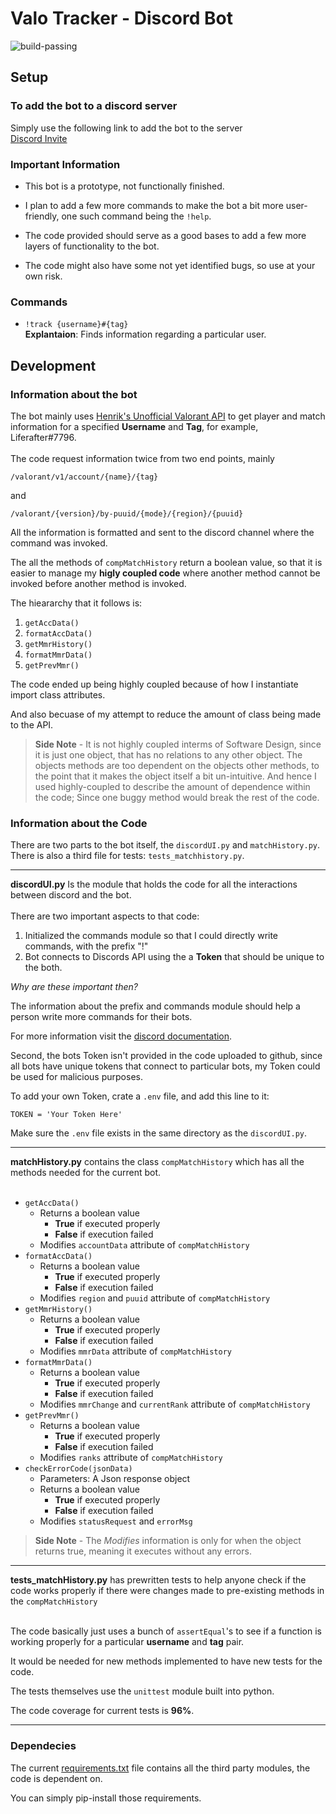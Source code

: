 # Valo Tracker - Discord Bot

![build-passing](https://github.com/Lifeafter/Valorant_Tracker/actions/workflows/python-app.yml/badge.svg)

## Setup

### **To add the bot to a discord server**
Simply use the following link to add the bot to the server </br> 
<a href="https://discord.com/api/oauth2/authorize?client_id=991063792454619157&permissions=277025467392&scope=bot">Discord Invite</a> </br>

### **Important Information**
* This bot is a prototype, not functionally finished.</br>

* I plan to add a few more commands to make the bot a bit more user-friendly, one such command being the `!help`.

* The code provided should serve as a good bases to add a few more layers of functionality to the bot.

* The code might also have some not yet identified bugs, so use at your own risk.

### **Commands**
* `!track {username}#{tag}`</br>
**Explantaion**: Finds information regarding a particular user.

## Development

### **Information about the bot**
The bot mainly uses <a href = "https://github.com/Henrik-3/unofficial-valorant-api">Henrik's Unofficial Valorant API</a> to get player and match information for a specified **Username** and **Tag**, for example, Liferafter#7796. </br></br>
The code request information twice from two end points, mainly
 ```
/valorant/v1/account/{name}/{tag}
``` 
and 
```
/valorant/{version}/by-puuid/{mode}/{region}/{puuid}
```

All the information is formatted and sent to the discord channel where the command was invoked.
</br>

The all the methods of `compMatchHistory` return a boolean value, so that it is easier to manage my **higly coupled code** where another method cannot be invoked before another method is invoked.

The hieararchy that it follows is:

1. `getAccData()` </br>
2. `formatAccData()` </br>
3. `getMmrHistory()`</br>
4. `formatMmrData()`</br>
5. `getPrevMmr()`</br>

The code ended up being highly coupled because of how I instantiate import class attributes.

And also becuase of my attempt to reduce the amount of class being made to the API.

> **Side Note** - It is not highly coupled interms of Software Design, since it is just one object, that has no relations to any other object. The objects methods are too dependent on the objects other methods, to the point that it makes the object itself a bit un-intuitive. And hence I used highly-coupled to describe the amount of dependence within the code; Since one buggy method would break the rest of the code.

### **Information about the Code**
There are two parts to the bot itself, the `discordUI.py` and `matchHistory.py`.</br>
There is also a third file for tests: `tests_matchhistory.py`.
<hr>

**discordUI.py** Is the module that holds the code for all the interactions between discord and the bot. </br></br>
There are two important aspects to that code: </br>
1. Initialized the commands module so that I could directly write commands, with the prefix "!"
2. Bot connects to Discords API using the a **Token** that should be unique to the both.

*Why are these important then?* </br>

 The information about the prefix and commands module should help a person write more commands for their bots. </br>

 For more information visit the <a href = https://discordpy.readthedocs.io/en/stable/ext/commands/commands.html>discord documentation</a>.
 
 Second, the bots Token isn't provided in the code uploaded to github, since all bots have unique tokens that connect to particular bots, my Token could be used for malicious purposes. 
 
 To add your own Token, crate a `.env` file, and add this line to it:
 ```
 TOKEN = 'Your Token Here'
 ``` 
 Make sure the `.env` file exists in the same directory as the `discordUI.py`.
<hr>

**matchHistory.py** contains the class `compMatchHistory` which has all the methods needed for the current bot. </br></br>

* `getAccData()`</br>
    * Returns a boolean value 
        * **True** if executed properly 
        * **False** if execution failed 
    * Modifies `accountData` attribute of `compMatchHistory` 
* `formatAccData()` </br>
    * Returns a boolean value 
        * **True** if executed properly 
        * **False** if execution failed
    * Modifies `region` and `puuid` attribute of `compMatchHistory`
* `getMmrHistory()`</br>
    * Returns a boolean value 
        * **True** if executed properly 
        * **False** if execution failed
    * Modifies `mmrData` attribute of `compMatchHistory`
* `formatMmrData()`</br>
    * Returns a boolean value 
        * **True** if executed properly 
        * **False** if execution failed
    * Modifies `mmrChange` and `currentRank` attribute of `compMatchHistory`
* `getPrevMmr()`</br>
    * Returns a boolean value 
        * **True** if executed properly 
        * **False** if execution failed
    * Modifies `ranks` attribute of `compMatchHistory`
* `checkErrorCode(jsonData)`</br>
    * Parameters: A Json response object
    * Returns a boolean value
        * **True** if executed properly 
        * **False** if execution failed
    * Modifies `statusRequest` and `errorMsg`

> **Side Note** - The *Modifies* information is only for when the object returns true, meaning it executes without any errors.

<hr>

**tests_matchHistory.py** has prewritten tests to help anyone check if the code works properly if there were changes made to pre-existing methods in the `compMatchHistory`</br></br>

The code basically just uses a bunch of `assertEqual`'s to see if a function is working properly for a particular **username** and **tag** pair.

It would be needed for new methods implemented to have new tests for the code.

The tests themselves use the `unittest` module built into python.

The code coverage for current tests is **96%**.
<hr>

### **Dependecies**

The current <a href= 'requirements.txt'>requirements.txt</a> file contains all the third party modules, the code is dependent on.

You can simply pip-install those requirements.
